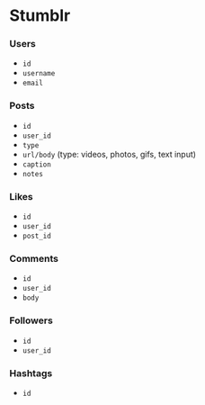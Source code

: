 # Stumblr

### Users
* `id`
* `username`
* `email`

### Posts
* `id`
* `user_id`
* `type`
* `url/body` (type: videos, photos, gifs, text input)
* `caption`
* `notes`

### Likes
* `id`
* `user_id`
* `post_id`

### Comments
* `id`
* `user_id`
* `body`

### Followers
* `id`
* `user_id`

### Hashtags
* `id`
